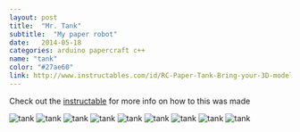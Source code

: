```yaml
---
layout: post
title:  "Mr. Tank"
subtitle:  "My paper robot"
date:   2014-05-18
categories: arduino papercraft c++
name: "tank"
color: "#27ae60"
link: http://www.instructables.com/id/RC-Paper-Tank-Bring-your-3D-models-to-life/
---
```


Check out the [instructable][tank] for more info on how to this was made

![tank](http://cdn.instructables.com/FQ4/Z41G/HL5EMD4E/FQ4Z41GHL5EMD4E.MEDIUM.gif)
![tank](http://cdn.instructables.com/FIW/NN8R/HL5EMC58/FIWNN8RHL5EMC58.MEDIUM.jpg)
![tank](http://cdn.instructables.com/FIG/FS1N/HL5EMC32/FIGFS1NHL5EMC32.MEDIUM.jpg)
![tank](http://cdn.instructables.com/FKT/ZGGI/HL5EMC35/FKTZGGIHL5EMC35.MEDIUM.jpg)
![tank](http://cdn.instructables.com/FA6/C7TS/HL5EMC3U/FA6C7TSHL5EMC3U.MEDIUM.jpg)
![tank](http://cdn.instructables.com/FHB/XKL8/HL5EMC3X/FHBXKL8HL5EMC3X.MEDIUM.jpg)
![tank](http://cdn.instructables.com/FJQ/MGJ9/HL5EMC49/FJQMGJ9HL5EMC49.MEDIUM.jpg)
![tank](http://cdn.instructables.com/FQI/F0XL/HL5EMC52/FQIF0XLHL5EMC52.MEDIUM.jpg)
![tank](http://cdn.instructables.com/F4D/M0RC/HL5EMC5D/F4DM0RCHL5EMC5D.MEDIUM.jpg)

[tank]: http://www.instructables.com/id/RC-Paper-Tank-Bring-your-3D-models-to-life
